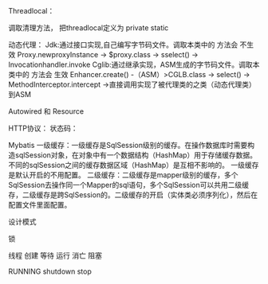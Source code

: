 
Threadlocal：

调取清理方法，
把threadlocal定义为 private static

动态代理：
Jdk:通过接口实现,自己编写字节码文件。调取本类中的 方法会 不生效
Proxy.newproxyInstance -> $proxy.class -> sselect() -> Invocationhandler.invoke
Cglib:通过继承实现，ASM生成的字节码文件。调取本类中的 方法会 生效
Enhancer.create() -（ASM）>CGLB.class -> select() -> MethodInterceptor.intercept ->直接调用实现了被代理类的之类（动态代理类）到ASM

Autowired 和 Resource

HTTP协议：
状态码：

Mybatis
一级缓存：一级缓存是SqlSession级别的缓存。在操作数据库时需要构造sqlSession对象，在对象中有一个数据结构（HashMap）用于存储缓存数据。不同的sqlSession之间的缓存数据区域（HashMap）是互相不影响的。 一级缓存是默认开启的不用配置。
二级缓存：二级缓存是mapper级别的缓存，多个SqlSession去操作同一个Mapper的sql语句，多个SqlSession可以共用二级缓存，二级缓存是跨SqlSession的。二级缓存的开启（实体类必须序列化），然后在配置文件里面配置。


设计模式


锁

线程
创建 等待 运行 消亡 阻塞 


RUNNING  shutdown stop 
